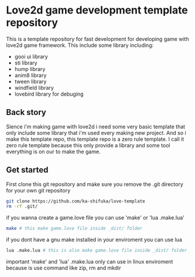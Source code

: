 # Love2d game development template repository
This is a template repository for fast development for developing game with love2d game framework. This include some library including: 

- gooi ui library
- sti library
- hump library
- anim8 library
- tween library
- windfield library 
- lovebird library for debuging

## Back story
Sience i'm making game with love2d i need some very basic template that only include some library that i'm used every making new project. And so i make this template repo, this template repo is a zero rule template. I call it zero rule template because this only provide a library and some tool everything is on our to make the game.

## Get started
First clone this git repository and make sure you remove the .git directory for your own git repository

```bash
git clone https://github.com/ka-shifuka/love-template
rm -rf .git/
```

if you wanna create a game.love file you can use 'make' or 'lua .make.lua'
```bash
make # this make game.love file inside _dist/ folder
```
if you dont have a gnu make installed in your enviroment you can use lua
```bash
lua .make.lua # this is also make game.love file inside _dist/ folder
```

important 'make' and 'lua' .make.lua only can use in linux enviroment because is use command like zip, rm and mkdir

